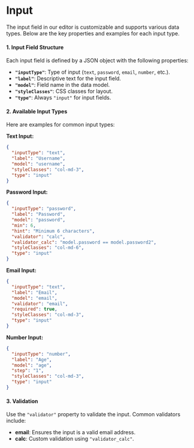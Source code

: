 # Input

The input field in our editor is customizable and supports various data types. Below are the key properties and examples for each input type.

#### **1. Input Field Structure**

Each input field is defined by a JSON object with the following properties:

* **`"inputType"`**: Type of input (`text`, `password`, `email`, `number`, etc.).
* **`"label"`**: Descriptive text for the input field.
* **`"model"`**: Field name in the data model.
* **`"styleClasses"`**: CSS classes for layout.
* **`"type"`**: Always `"input"` for input fields.

#### **2. Available Input Types**

Here are examples for common input types:

**Text Input:**

```json
{
  "inputType": "text",
  "label": "Username",
  "model": "username",
  "styleClasses": "col-md-3",
  "type": "input"
}
```

**Password Input:**

```json
{
  "inputType": "password",
  "label": "Password",
  "model": "password",
  "min": 6,
  "hint": "Minimum 6 characters",
  "validator": "calc",
  "validator_calc": "model.password == model.password2",
  "styleClasses": "col-md-6",
  "type": "input"
}
```

**Email Input:**

```json
{
  "inputType": "text",
  "label": "Email",
  "model": "email",
  "validator": "email",
  "required": true,
  "styleClasses": "col-md-3",
  "type": "input"
}
```

**Number Input:**

```json
{
  "inputType": "number",
  "label": "Age",
  "model": "age",
  "step": "1",
  "styleClasses": "col-md-3",
  "type": "input"
}
```

#### **3. Validation**

Use the `"validator"` property to validate the input. Common validators include:

* **email**: Ensures the input is a valid email address.
* **calc**: Custom validation using `"validator_calc"`.
